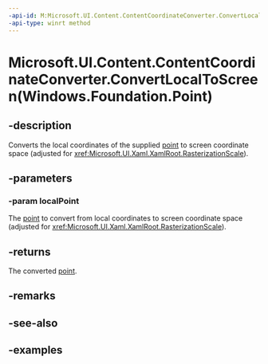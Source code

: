 ```yaml
---
-api-id: M:Microsoft.UI.Content.ContentCoordinateConverter.ConvertLocalToScreen(Windows.Foundation.Point)
-api-type: winrt method
---
```


# Microsoft.UI.Content.ContentCoordinateConverter.ConvertLocalToScreen(Windows.Foundation.Point)

<!--
public Windows.Graphics.PointInt32 ConvertLocalToScreen (Windows.Foundation.Point localPoint);
-->

## -description

Converts the local coordinates of the supplied [point](xref:Windows.Foundation.Point) to screen coordinate space (adjusted for <xref:Microsoft.UI.Xaml.XamlRoot.RasterizationScale>).

## -parameters

### -param localPoint

The [point](xref:Windows.Foundation.Point) to convert from local coordinates to screen coordinate space (adjusted for <xref:Microsoft.UI.Xaml.XamlRoot.RasterizationScale>).

## -returns

The converted [point](xref:Windows.Graphics.PointInt32).

## -remarks

## -see-also

## -examples
